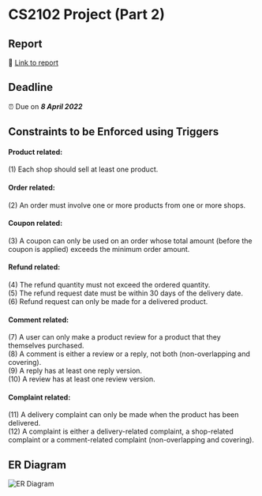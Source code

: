 # CS2102 Project (Part 2)

## Report
📝 [Link to report](https://docs.google.com/document/d/1gLRTJ6jv_zPMYGIi93_ldxHyeZe1wRLD7x3gZH0OwO8/edit)

## Deadline
⏰ Due on ***8 April 2022***

## Constraints to be Enforced using Triggers
#### Product related:
(1) Each shop should sell at least one product.
#### Order related:
(2) An order must involve one or more products from one or more shops.
#### Coupon related:
(3) A coupon can only be used on an order whose total amount (before the coupon is applied) exceeds
the minimum order amount.
#### Refund related:
(4) The refund quantity must not exceed the ordered quantity.\
(5) The refund request date must be within 30 days of the delivery date.\
(6) Refund request can only be made for a delivered product.
#### Comment related:
(7) A user can only make a product review for a product that they themselves purchased.\
(8) A comment is either a review or a reply, not both (non-overlapping and covering).\
(9) A reply has at least one reply version.\
(10) A review has at least one review version.
#### Complaint related:
(11) A delivery complaint can only be made when the product has been delivered.\
(12) A complaint is either a delivery-related complaint, a shop-related complaint or a comment-related
complaint (non-overlapping and covering).

## ER Diagram
![ER Diagram](https://user-images.githubusercontent.com/34131671/159929574-6e9c3b74-abd6-45a4-af14-f069e29dc892.png)

